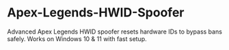# Apex-Legends-HWID-Spoofer
Advanced Apex Legends HWID spoofer resets hardware IDs to bypass bans safely. Works on Windows 10 &amp; 11 with fast setup.
